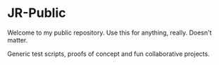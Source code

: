 # JR-Public
Welcome to my public repository.  Use this for anything, really.  Doesn't matter.

Generic test scripts, proofs of concept and fun collaborative projects.  

